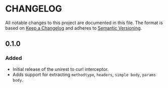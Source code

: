 # CHANGELOG

All notable changes to this project are documented in this file.
The format is based on [Keep a Changelog](http://keepachangelog.com/en/1.0.0/)
and adheres to [Semantic Versioning](http://semver.org/spec/v2.0.0.html).

## 0.1.0

### Added

- Initial release of the unirest to curl interceptor.
- Adds support for extracting `methodtype`, `headers`, `simple body`, `params body`.
